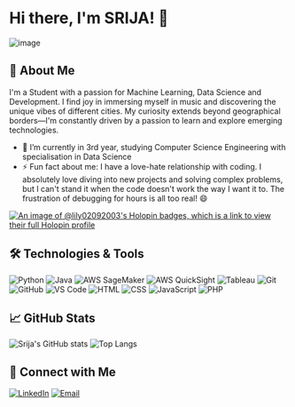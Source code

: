 # Hi there, I'm SRIJA! 👋

![image](https://github.com/lily02092003/lily02092003/assets/108693415/b228d754-af52-44dd-93ac-3432822ee525)


## 🚀 About Me

I'm a Student with a passion for Machine Learning, Data Science and Development. I find joy in immersing myself in music and discovering the unique vibes of different cities. My curiosity extends beyond geographical borders—I'm constantly driven by a passion to learn and explore emerging technologies.

- 🌱 I’m currently in 3rd year, studying Computer Science Engineering with specialisation in Data Science
- ⚡ Fun fact about me: I have a love-hate relationship with coding. I absolutely love diving into new projects and solving complex problems, but I can't stand it when the code doesn't work the way I want it to. The frustration of debugging for hours is all too real! 😄

[![An image of @lily02092003's Holopin badges, which is a link to view their full Holopin profile](https://holopin.me/lily02092003)](https://holopin.io/@lily02092003)

## 🛠️ Technologies & Tools

![Python](https://img.shields.io/badge/-Python-05122A?style=flat&logo=python)
![Java](https://img.shields.io/badge/-Java-05122A?style=flat&logo=java)
![AWS SageMaker](https://img.shields.io/badge/-AWS%20SageMaker-05122A?style=flat&logo=amazonaws) 
![AWS QuickSight](https://img.shields.io/badge/-AWS%20QuickSight-05122A?style=flat&logo=amazonaws) 
![Tableau](https://img.shields.io/badge/-Tableau-05122A?style=flat&logo=tableau)
![Git](https://img.shields.io/badge/-Git-05122A?style=flat&logo=git)
![GitHub](https://img.shields.io/badge/-GitHub-05122A?style=flat&logo=github)
![VS Code](https://img.shields.io/badge/-VS%20Code-05122A?style=flat&logo=visual-studio-code)
![HTML](https://img.shields.io/badge/-HTML-05122A?style=flat&logo=html5)
![CSS](https://img.shields.io/badge/-CSS-05122A?style=flat&logo=css3&logoColor=1572B6)
![JavaScript](https://img.shields.io/badge/-JavaScript-05122A?style=flat&logo=javascript)
![PHP](https://img.shields.io/badge/-PHP-05122A?style=flat&logo=php)


## 📈 GitHub Stats

![Srija's GitHub stats](https://github-readme-stats.vercel.app/api?username=lily02092003&show_icons=true&hide_border=true&theme=radical)
![Top Langs](https://github-readme-stats.vercel.app/api/top-langs/?username=lily02092003&layout=compact&hide_border=true)


## 🔗 Connect with Me

[![LinkedIn](https://img.shields.io/badge/-LinkedIn-05122A?style=flat&logo=linkedin)](https://linkedin.com/in/srija-chakraborty123)
[![Email](https://img.shields.io/badge/-Email-05122A?style=flat&logo=gmail)](mailto:srijachakraborty123@gmail.com)

